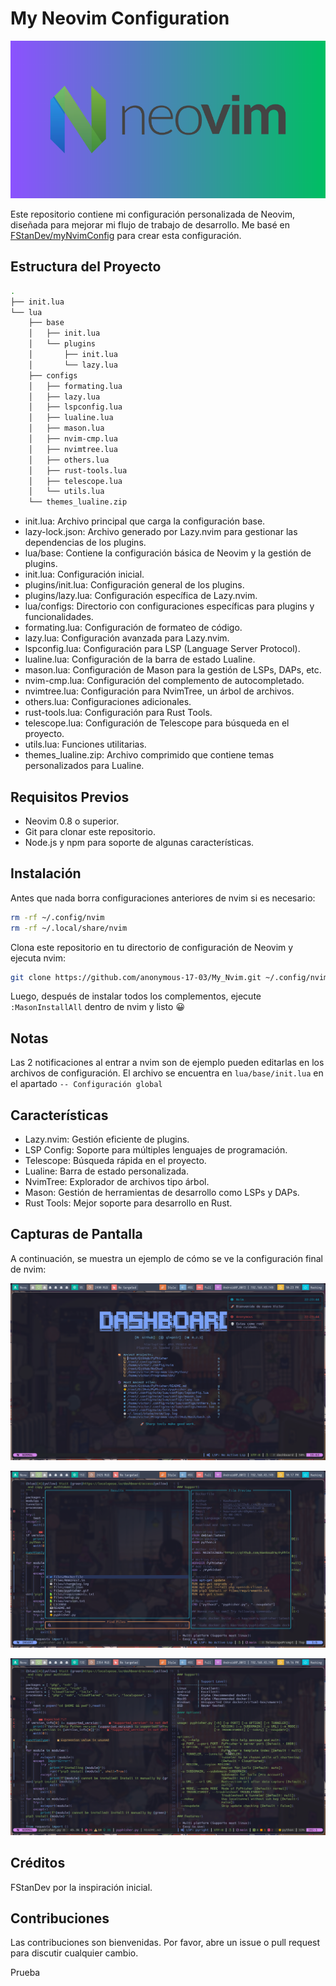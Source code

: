 # My Neovim Configuration

![Neovim Logo](img/logo.webp)

Este repositorio contiene mi configuración personalizada de Neovim, diseñada para mejorar mi flujo de trabajo de desarrollo. Me basé en [FStanDev/myNvimConfig](https://github.com/FStanDev/myNvimConfig) para crear esta configuración.

## Estructura del Proyecto

```bash
.
├── init.lua
└── lua
    ├── base
    │   ├── init.lua
    │   └── plugins
    │       ├── init.lua
    │       └── lazy.lua
    ├── configs
    │   ├── formating.lua
    │   ├── lazy.lua
    │   ├── lspconfig.lua
    │   ├── lualine.lua
    │   ├── mason.lua
    │   ├── nvim-cmp.lua
    │   ├── nvimtree.lua
    │   ├── others.lua
    │   ├── rust-tools.lua
    │   ├── telescope.lua
    │   └── utils.lua
    └── themes_lualine.zip
```

- init.lua: Archivo principal que carga la configuración base.
- lazy-lock.json: Archivo generado por Lazy.nvim para gestionar las dependencias de los plugins.
- lua/base: Contiene la configuración básica de Neovim y la gestión de plugins.
- init.lua: Configuración inicial.
- plugins/init.lua: Configuración general de los plugins.
- plugins/lazy.lua: Configuración específica de Lazy.nvim.
- lua/configs: Directorio con configuraciones específicas para plugins y funcionalidades.
- formating.lua: Configuración de formateo de código.
- lazy.lua: Configuración avanzada para Lazy.nvim.
- lspconfig.lua: Configuración para LSP (Language Server Protocol).
- lualine.lua: Configuración de la barra de estado Lualine.
- mason.lua: Configuración de Mason para la gestión de LSPs, DAPs, etc.
- nvim-cmp.lua: Configuración del complemento de autocompletado.
- nvimtree.lua: Configuración para NvimTree, un árbol de archivos.
- others.lua: Configuraciones adicionales.
- rust-tools.lua: Configuración para Rust Tools.
- telescope.lua: Configuración de Telescope para búsqueda en el proyecto.
- utils.lua: Funciones utilitarias.
- themes_lualine.zip: Archivo comprimido que contiene temas personalizados para Lualine.

## Requisitos Previos

- Neovim 0.8 o superior.
- Git para clonar este repositorio.
- Node.js y npm para soporte de algunas características.

## Instalación

Antes que nada borra configuraciones anteriores de nvim si es necesario:

```bash
rm -rf ~/.config/nvim
rm -rf ~/.local/share/nvim
```

Clona este repositorio en tu directorio de configuración de Neovim y ejecuta nvim:

```bash
git clone https://github.com/anonymous-17-03/My_Nvim.git ~/.config/nvim && nvim
```

Luego, después de instalar todos los complementos, ejecute `:MasonInstallAll` dentro de nvim y listo 😀

## Notas

Las 2 notificaciones al entrar a nvim son de ejemplo pueden editarlas en los archivos de configuración.
El archivo se encuentra en `lua/base/init.lua` en el apartado `-- Configuración global`

## Características

- Lazy.nvim: Gestión eficiente de plugins.
- LSP Config: Soporte para múltiples lenguajes de programación.
- Telescope: Búsqueda rápida en el proyecto.
- Lualine: Barra de estado personalizada.
- NvimTree: Explorador de archivos tipo árbol.
- Mason: Gestión de herramientas de desarrollo como LSPs y DAPs.
- Rust Tools: Mejor soporte para desarrollo en Rust.

## Capturas de Pantalla

A continuación, se muestra un ejemplo de cómo se ve la configuración final de nvim:

![Imagen 1](img/img1.png)

![Imagen 1](img/img2.png)

![Imagen 1](img/img3.png)

## Créditos

FStanDev por la inspiración inicial.

## Contribuciones

Las contribuciones son bienvenidas. Por favor, abre un issue o pull request para discutir cualquier cambio.

Prueba
